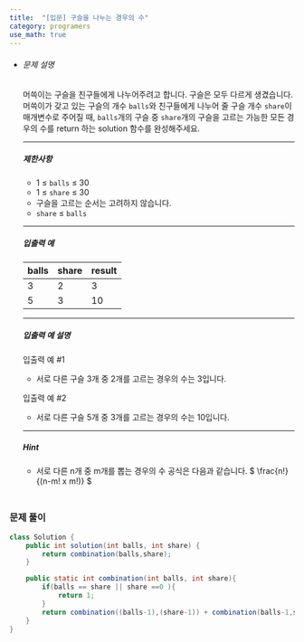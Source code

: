 ```yaml
---
title:  "[입문] 구슬을 나누는 경우의 수"
category: programers
use_math: true
---
```




- ###### 문제 설명

  머쓱이는 구슬을 친구들에게 나누어주려고 합니다. 구슬은 모두 다르게 생겼습니다. 머쓱이가 갖고 있는 구슬의 개수 `balls`와 친구들에게 나누어 줄 구슬 개수 `share`이 매개변수로 주어질 때, `balls`개의 구슬 중 `share`개의 구슬을 고르는 가능한 모든 경우의 수를 return 하는 solution 함수를 완성해주세요.

  ------

  ##### 제한사항

  - 1 ≤ `balls` ≤ 30
  - 1 ≤ `share` ≤ 30
  - 구슬을 고르는 순서는 고려하지 않습니다.
  - `share` ≤ `balls`

  ------

  ##### 입출력 예

  | balls | share | result |
  | ----- | ----- | ------ |
  | 3     | 2     | 3      |
  | 5     | 3     | 10     |

  ------

  ##### 입출력 예 설명

  입출력 예 #1

  - 서로 다른 구슬 3개 중 2개를 고르는 경우의 수는 3입니다.

  입출력 예 #2

  - 서로 다른 구슬 5개 중 3개를 고르는 경우의 수는 10입니다.

  ------

  ##### Hint

  - 서로 다른 n개 중 m개를 뽑는 경우의 수 공식은 다음과 같습니다. $ \frac{n!}{(n-m! x m!)} $





### <br>문제 풀이 

```java
class Solution {
    public int solution(int balls, int share) {
        return combination(balls,share);
    }

    public static int combination(int balls, int share){
        if(balls == share || share ==0 ){
            return 1;
        }
        return combination((balls-1),(share-1)) + combination(balls-1,share);
    }
}
```





